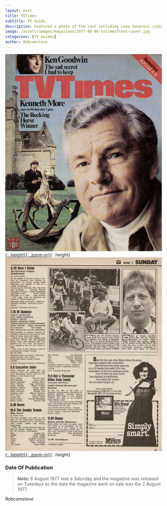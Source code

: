 ```yaml
---
layout: post
title: TVTimes
subtitle: TV Guide
description: Featured a photo of the cast including Lena Zavaroni riding bikes in the listing for Hi! Summer.
image: /assets/images/magazines/1977-08-06-tvtimesfront-cover.jpg
categories: [TV Guides]
author: Robcamstone
---
```


[![](/assets/images/magazines/1977-08-06-tvtimesfront-cover.jpg){: .height}{: .zoom-in}](/assets/images/magazines/1977-08-06-tvtimesfront-cover.jpg){: .height}
[![](/assets/images/magazines/1977-08-06-tvtimes-page-29.jpg){: .height}{: .zoom-in}](/assets/images/magazines/1977-08-06-tvtimes-page-29.jpg){: .height}

### Date Of Publication
> **Note:** 6 August 1977 was a Saturday and the magazine was released on Tuesdays so the date the magazine went on sale was the 2 August 1977.

<cite>Robcamstone</cite>

<style>
.height {width:auto; height:457.98px;}
</style>

